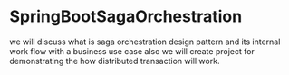 # SpringBootSagaOrchestration
we will discuss what is saga orchestration design pattern and its internal work flow with a business use case also we will create project for demonstrating the how distributed transaction will work.

